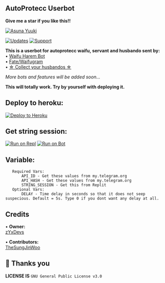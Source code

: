 ## AutoProtecc Userbot
**Give me a star if you like this!!**


[![Asuna Yuuki](https://socialify.git.ci/zYxDevs/AutoProtecc-Userbot/image?description=1&font=Source%20Code%20Pro&forks=1&issues=1&language=1&logo=https%3A%2F%2F1000logos.net%2Fwp-content%2Fuploads%2F2021%2F04%2FTelegram-logo.png&owner=1&pattern=Plus&pulls=1&stargazers=1&theme=Light)](https://t.me/AutoProtecc)

[![Updates](https://img.shields.io/badge/Updates-Channel-blue?&logo=telegram)](https://t.me/SpreadNetworks)
[![Support](https://img.shields.io/badge/Support-Group-blue?&logo=telegram)](https://t.me/YBotsSupport)

**This is a userbot for autoprotecc waifu, servant and husbando sent by:**<br>
• [Waifu Harem Bot](https://t.me/loli_harem_bot)<br>
• [Fate/Waifugram](https://t.me/FateWaifugram_Bot)<br>
• [☆ Collect your husbandos ☆](https://t.me/Collect_your_husbando_bot)

_More bots and features will be added soon..._
<br>

**This will totally work. Try by yourself with deploying it.** 

## Deploy to heroku:
[![Deploy to Heroku](https://www.herokucdn.com/deploy/button.svg)](https://heroku.com/deploy?template=https://github.com/zYxDevs/AutoProtecc-Userbot)

## Get string session:
[![Run on Repl](https://repl.it/badge/github/STARKGANG/friday)](https://replit.com/@zYxDevs/StringSession)
[![Run on Bot](https://img.shields.io/badge/StringSession-Robot-blue?&logo=telegram)](https://t.me/YogaWaifuBot)

## Variable:
```
   Required Vars:
       API_ID - Get these values from my.telegram.org
       API_HASH - Get these values from my.telegram.org
       STRING_SESSION - Get this from Replit
   Optional Vars:
       DELAY - Time delay in seconds so that it does not seep suspecious. Default = 5s. Type 0 if you dont want any delay at all.
```


## Credits
• **Owner:**<br>
[zYxDevs](https://t.me/Yoga_CIC)
<br>

• **Contributors:**<br>
[TheSungJinWoo](https://github.com/TheSungJinWoo)


## 👋 Thanks you
**LICENSE IS** `GNU General Public License v3.0`

